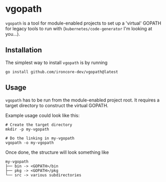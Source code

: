 # vgopath

`vgopath` is a tool for module-enabled projects to set up a 'virtual' GOPATH for
legacy tools to run with (`kubernetes/code-generator` I'm looking at you...).

## Installation

The simplest way to install `vgopath` is by running

```shell
go install github.com/ironcore-dev/vgopath@latest
```

## Usage

`vgopath` has to be run from the module-enabled project root. It requires a
target directory to construct the virtual GOPATH.

Example usage could look like this:

```shell
# Create the target directory
mkdir -p my-vgopath

# Do the linking in my-vgopath
vgopath -o my-vgopath
```

Once done, the structure will look something like

```
my-vgopath
├── bin -> <GOPATH>/bin
├── pkg -> <GOPATH>/pkg
└── src -> various subdirectories
```
